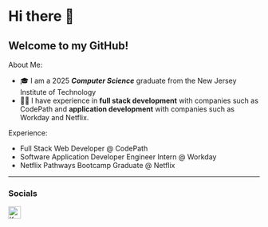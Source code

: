 # Hi there 👋
## Welcome to my GitHub!

About Me: 
- 🎓 I am a 2025 **_Computer Science_** graduate from the New Jersey Institute of Technology
- 👩‍💻 I have experience in **full stack development** with companies such as CodePath and **application development** with companies such as Workday and Netflix.

Experience:
- Full Stack Web Developer @ CodePath
- Software Application Developer Engineer Intern @ Workday
- Netflix Pathways Bootcamp Graduate @ Netflix 
  
---
### Socials
[<img align="left" alt="Katherin's LinkedIn" width="25px" src="https://cdn1.iconfinder.com/data/icons/logotypes/32/circle-linkedin-512.png"/>][linkedin]

[linkedin]: https://www.linkedin.com/in/katherin-jimenez-2a7876220/
[portfolio]: https://www.katherin.io
